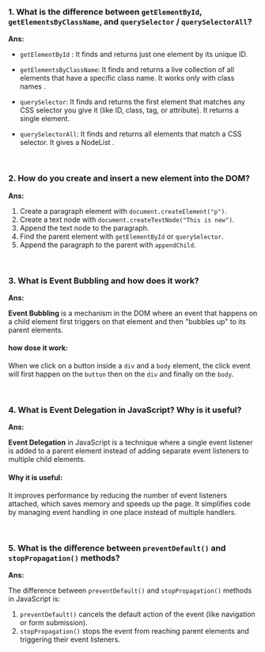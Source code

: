 ### 1. What is the difference between `getElementById`, `getElementsByClassName`, and `querySelector` / `querySelectorAll`?

**Ans:**

- `getElementById` : It finds and returns just one element by its unique ID. 

- `getElementsByClassName`: It finds and returns a live collection of all elements that have a specific class name. It works only with class names .

- `querySelector`: It finds and returns the first element that matches any CSS selector you give it (like ID, class, tag, or attribute). It returns a single element.

- `querySelectorAll`: It finds and returns all elements that match a CSS selector. It  gives a NodeList .

<br/>

### 2. How do you create and insert a new element into the DOM?

**Ans:**

1. Create a paragraph element with `document.createElement("p")`.
2. Create a text node with `document.createTextNode("This is new")`.
3. Append the text node to the paragraph.
4. Find the parent element with `getElementById` or `querySelector`.
5. Append the paragraph to the parent with `appendChild`.

<br/>

### 3. What is Event Bubbling and how does it work?

**Ans:**

**Event Bubbling** is a mechanism in the DOM where an event that happens on a child element first triggers on that element and then "bubbles up" to its parent elements.


#### how dose it work:

When we click on a button inside a `div` and a `body` element, the click event will first happen on the `button` then on the `div` and finally on the `body`.

<br/>

### 4. What is Event Delegation in JavaScript? Why is it useful?

**Ans:**

**Event Delegation** in JavaScript is a technique where a single event listener is added to a parent element instead of adding separate event listeners to multiple child elements.


#### Why it is useful:

It improves performance by reducing the number of event listeners attached, which saves memory and speeds up the page.
It simplifies code by managing event handling in one place instead of multiple handlers.

<br/>

### 5. What is the difference between `preventDefault()` and `stopPropagation()` methods?

**Ans:**

The difference between `preventDefault()` and `stopPropagation()` methods in JavaScript is:

1. `preventDefault()` cancels the default action of the event (like navigation or form submission).
2. `stopPropagation()` stops the event from reaching parent elements and triggering their event listeners.

